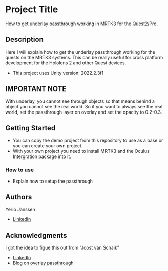 # Project Title

How to get underlay passthrough working in MRTK3 for the Quest2/Pro.

## Description

Here I will explain how to get the underlay passthrough working for the quests on the MRTK3 systems.
This can be really useful for cross platform development for the Hololens 2 and other Quest devices.

* This project uses Unity version: 2022.2.3f1

## IMPORTANT NOTE

With underlay, you cannot see through objects so that means behind a object you cannot see the real world.
So if you want to always see the real world, set the passthrough layer on overlay and set the opacity to 0.2-0.3.

## Getting Started

* You can copy the demo project from this repository to use as a base or you can create your own project.
* With your own project you need to install MRTK3 and the Oculus Intergration package into it.

### How to use

* Explain how to setup the passthrough

## Authors

Yerio Janssen  
* [LinkedIn](https://www.linkedin.com/in/yerio-janssen-a20980239/)

## Acknowledgments

I got the idea to figue this out from "Joost van Schaik"
* [LinkedIn](https://www.linkedin.com/in/joostvanschaik/)
* [Blog on overlay passthrough](https://localjoost.github.io/Passthrough-transparency-with-MRTK2-and-3-on-Quest-2Pro/)
